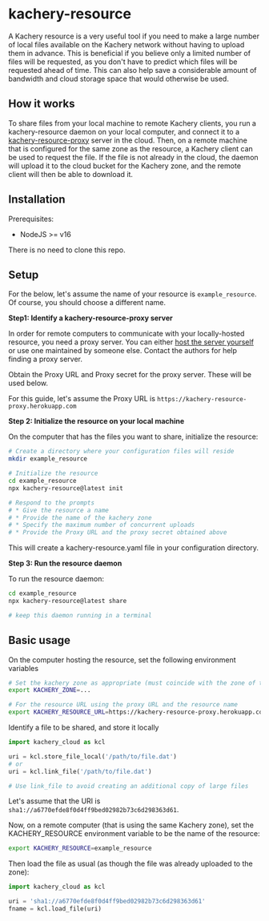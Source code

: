 # kachery-resource

A Kachery resource is a very useful tool if you need to make a large number of local files available on the Kachery network without having to upload them in advance. This is beneficial if you believe only a limited number of files will be requested, as you don't have to predict which files will be requested ahead of time. This can also help save a considerable amount of bandwidth and cloud storage space that would otherwise be used.

## How it works

To share files from your local machine to remote Kachery clients, you run a kachery-resource daemon on your local computer, and connect it to a [kachery-resource-proxy](https://github.com/scratchrealm/kachery-resource-proxy/blob/main/README.md) server in the cloud. Then, on a remote machine that is configured for the same zone as the resource, a Kachery client can be used to request the file. If the file is not already in the cloud, the daemon will upload it to the cloud bucket for the Kachery zone, and the remote client will then be able to download it.

## Installation

Prerequisites:
* NodeJS >= v16

There is no need to clone this repo.

## Setup

For the below, let's assume the name of your resource is `example_resource`. Of course, you should choose a different name.

**Step1: Identify a kachery-resource-proxy server**

In order for remote computers to communicate with your locally-hosted resource, you need a proxy server. You can either [host the server yourself](https://github.com/scratchrealm/kachery-resource-proxy/blob/main/README.md) or use one maintained by someone else. Contact the authors for help finding a proxy server.

Obtain the Proxy URL and Proxy secret for the proxy server. These will be used below.

For this guide, let's assume the Proxy URL is `https://kachery-resource-proxy.herokuapp.com`

**Step 2: Initialize the resource on your local machine**

On the computer that has the files you want to share, initialize the resource:

```bash
# Create a directory where your configuration files will reside
mkdir example_resource

# Initialize the resource
cd example_resource
npx kachery-resource@latest init

# Respond to the prompts
# * Give the resource a name
# * Provide the name of the kachery zone
# * Specify the maximum number of concurrent uploads
# * Provide the Proxy URL and the proxy secret obtained above
```

This will create a kachery-resource.yaml file in your configuration directory.

**Step 3: Run the resource daemon**

To run the resource daemon:

```bash
cd example_resource
npx kachery-resource@latest share

# keep this daemon running in a terminal
```

## Basic usage

On the computer hosting the resource, set the following environment variables

```bash
# Set the kachery zone as appropriate (must coincide with the zone of the resource)
export KACHERY_ZONE=...

# For the resource URL using the proxy URL and the resource name
export KACHERY_RESOURCE_URL=https://kachery-resource-proxy.herokuapp.com/r/example_resource
```

Identify a file to be shared, and store it locally

```python
import kachery_cloud as kcl

uri = kcl.store_file_local('/path/to/file.dat')
# or
uri = kcl.link_file('/path/to/file.dat')

# Use link_file to avoid creating an additional copy of large files
```

Let's assume that the URI is `sha1://a6770efde8f0d4ff9bed02982b73c6d298363d61`.

Now, on a remote computer (that is using the same Kachery zone), set the KACHERY_RESOURCE environment variable to be the name of the resource:

```bash
export KACHERY_RESOURCE=example_resource
```

Then load the file as usual (as though the file was already uploaded to the zone):

```python
import kachery_cloud as kcl

uri = 'sha1://a6770efde8f0d4ff9bed02982b73c6d298363d61'
fname = kcl.load_file(uri)
```